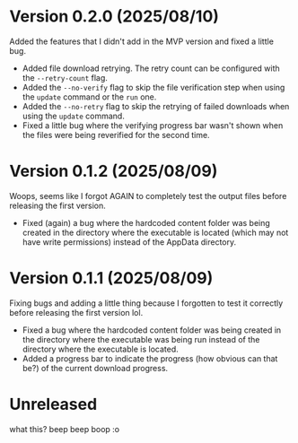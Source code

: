 # Version 0.2.0 (2025/08/10)

Added the features that I didn't add in the MVP version and fixed a little bug.

- Added file download retrying. The retry count can be configured with the `--retry-count` flag.
- Added the `--no-verify` flag to skip the file verification step when using the `update` command or the `run` one.
- Added the `--no-retry` flag to skip the retrying of failed downloads when using the `update` command.
- Fixed a little bug where the verifying progress bar wasn't shown when the files were being reverified for the second time.

# Version 0.1.2 (2025/08/09)

Woops, seems like I forgot AGAIN to completely test the output files before releasing the first version.

- Fixed (again) a bug where the hardcoded content folder was being created in the directory where the executable is located (which may not have write permissions) instead of the AppData directory.

# Version 0.1.1 (2025/08/09)

Fixing bugs and adding a little thing because I forgotten to test it correctly before releasing the first version lol.

- Fixed a bug where the hardcoded content folder was being created in the directory where the executable was being run instead of the directory where the executable is located.
- Added a progress bar to indicate the progress (how obvious can that be?) of the current download progress.

# Unreleased

what this? beep beep boop :o
